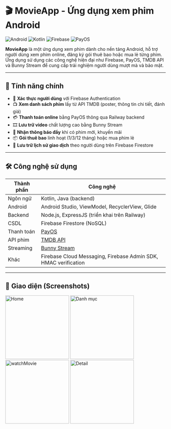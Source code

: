 # 🎬 MovieApp - Ứng dụng xem phim Android

![Android](https://img.shields.io/badge/Platform-Android-brightgreen) ![Kotlin](https://img.shields.io/badge/Language-Kotlin-blue) ![Firebase](https://img.shields.io/badge/Backend-Firebase-orange) ![PayOS](https://img.shields.io/badge/Payment-PayOS-blueviolet)

**MovieApp** là một ứng dụng xem phim dành cho nền tảng Android, hỗ trợ người dùng xem phim online, đăng ký gói thuê bao hoặc mua lẻ từng phim. Ứng dụng sử dụng các công nghệ hiện đại như Firebase, PayOS, TMDB API và Bunny Stream để cung cấp trải nghiệm người dùng mượt mà và bảo mật.

---

## 🚀 Tính năng chính

- 🔐 **Xác thực người dùng** với Firebase Authentication
- 📺 **Xem danh sách phim** lấy từ API TMDB (poster, thông tin chi tiết, đánh giá)
- 💳 **Thanh toán online** bằng PayOS thông qua Railway backend
- 🎞️ **Lưu trữ video** chất lượng cao bằng Bunny Stream
- 🔔 **Nhận thông báo đẩy** khi có phim mới, khuyến mãi
- 📦 **Gói thuê bao** linh hoạt (1/3/12 tháng) hoặc mua phim lẻ
- 🧾 **Lưu trữ lịch sử giao dịch** theo người dùng trên Firebase Firestore

---

## 🛠️ Công nghệ sử dụng

| Thành phần | Công nghệ |
|------------|-----------|
| Ngôn ngữ   | Kotlin, Java (backend) |
| Android    | Android Studio, ViewModel, RecyclerView, Glide |
| Backend    | Node.js, ExpressJS (triển khai trên Railway) |
| CSDL       | Firebase Firestore (NoSQL) |
| Thanh toán | [PayOS](https://payos.vn/) |
| API phim   | [TMDB API](https://developer.themoviedb.org/) |
| Streaming  | [Bunny Stream](https://bunny.net/video/) |
| Khác       | Firebase Cloud Messaging, Firebase Admin SDK, HMAC verification

---

## 📸 Giao diện (Screenshots)
<img src="https://github.com/user-attachments/assets/8618963b-8983-46cf-a58c-73e4a80a24a1" alt = "Home" width="200"/>
<img src="https://github.com/user-attachments/assets/8ca3ab97-b1c9-4c3e-9123-bb28fa942a49" alt = "Danh mục" width="200"/>
<img src="https://github.com/user-attachments/assets/8c567907-96c7-4344-a9b2-7f45576c2921" alt = "watchMovie" width="200"/>
<img src="https://github.com/user-attachments/assets/f083967b-5f95-49ba-bf58-e3978eb5408c" alt = "Detail" width="200"/>




